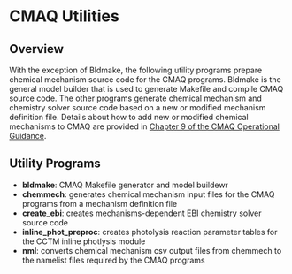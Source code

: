 CMAQ Utilities 
========

## Overview
With the exception of Bldmake, the following utility programs prepare chemical mechanism source code for the CMAQ programs. Bldmake is the general model builder that is used to generate Makefile and compile CMAQ source code.  The other programs generate chemical mechanism and chemistry solver source code based on a new or modified mechanism definition file. Details about how to add new or modified chemical mechanisms to CMAQ are provided in [Chapter 9 of the CMAQ Operational Guidance](../DOCS/User_Manual/CMAQ_OGD_ch09_grid_defn.md).

## Utility Programs

* **bldmake**: CMAQ Makefile generator and model buildewr
* **chemmech**: generates chemical mechanism input files for the CMAQ programs from a mechanism definition file
* **create_ebi**: creates mechanisms-dependent EBI chemistry solver source code 
* **inline_phot_preproc**: creates photolysis reaction parameter tables for the CCTM inline photlysis module
* **nml**: converts chemical mechanism csv output files from chemmech to the namelist files required by the CMAQ programs
 
